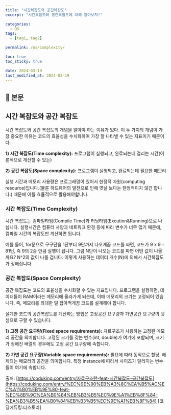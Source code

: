 ```yaml
---
title: "시간복잡도와 공간복잡도"
excerpt: "시간복잡도와 공간복잡도에 대해 알아보자!"

categories:
  - OS
tags:
  - [tag1, tag2]

permalink: /os/complexity/

toc: true
toc_sticky: true

date: 2024-03-19
last_modified_at: 2024-03-19
---
```


## 🔎 본문

## 시간 복잡도와 공간 복잡도
시간 복잡도와 공간 복잡도의 개념을 알아야 하는 이유가 있다. 이 두 가지의 개념이 가장 중요한 이유는 코드의 효율성을 수치화하여 가장 잘 나타낼 수 있는 지표이기 때문이다.

**1) 시간 복잡도(Time complexity):** 프로그램이 실행되고, 완료되는데 걸리는 시간(이론적으로 계산할 수 있는)

**2) 공간 복잡도(Space complexity):** 프로그램이 실행되고, 완료되는데 필요한 메모리

실행 시간과 메모리 사용량은 프로그래밍이 있어서 한정적 자원(computing resource)입니다.(물론 하드웨어의 발전으로 인해 옛날 보다는 한정적이지 않긴 합니다.) 때문에 이를 효율적으로 활용해야합니다.

### 시간 복잡도(Time Complexity)
시간 복잡도는 컴파일타임(Compile Time)과 러닝타임(Excution&Running)으로 나뉩니다. 실행시간은 컴퓨터 사양과 네트워크 환경 등에 따라 변수가 너무 많기 때문에, 컴파일 시간의 복잡도만 계산하면 됩니다.

예를 들어, for문으로 구구단을 1단부터 9단까지 나오게끔 코드를 짜면, 코드가 9 x 9 = 81번, 즉 9의 2승 만큼 실행이 됩니다. 그럼 N단이 나오는 코드를 짜면 어떤 값이 나올까요? N^2의 값이 나올 겁니다. 이렇게 사용하는 데이터 개수(N)에 의해서 시간복잡도가 정해집니다.

### 공간 복잡도(Space Complexity)
공간 복잡도는 코드의 효율성을 수치화할 수 있는 지표입니다. 프로그램을 실행하면, 데이터들이 RAM이라는 메모리에 올라가게 되는데, 이때 메모리의 크기는 고정되어 있습니다. 즉, 메모리를 최대한 덜 잡아먹게끔 코드를 설계해야 합니다.

설계한 코드의 공간복잡도를 계산하는 방법은 고정공간 요구량과 가변공간 요구량의 덧셈으로 구할 수 있습니다.

**1) 고정 공간 요구량(Fixed space requirements):** 자료구조가 사용하는 고정된 메모리 공간을 의미합니다. 고정된 크기를 갖는 변수(int, double)가 여기에 포함되며, 크기가 정해진 배열의 경우에도 고정 공간 요구량에 속합니다.

**2) 가변 공간 요구량(Variable space requirements):** 필요에 따라 동적으로 할당, 해제되는 메모리의 공간을 의미합니다. 특정 instance에 따라서 사이즈가 달라지는 변수들이 여기에 속합니다.

출처: [https://coduking.com/entry/자료구조란-feat-시간복잡도-공간복잡도](https://coduking.com/entry/%EC%9E%90%EB%A3%8C%EA%B5%AC%EC%A1%B0%EB%9E%80-feat-%EC%8B%9C%EA%B0%84%EB%B3%B5%EC%9E%A1%EB%8F%84-%EA%B3%B5%EA%B0%84%EB%B3%B5%EC%9E%A1%EB%8F%84) [코딩에듀킹:티스토리]



